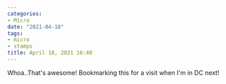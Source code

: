 ```yaml
---
categories:
- Micro
date: "2021-04-18"
tags:
- micro
- stamps
title: April 18, 2021 16:40
---
```


Whoa..That's awesome! Bookmarking this for a visit when I'm in DC next!
